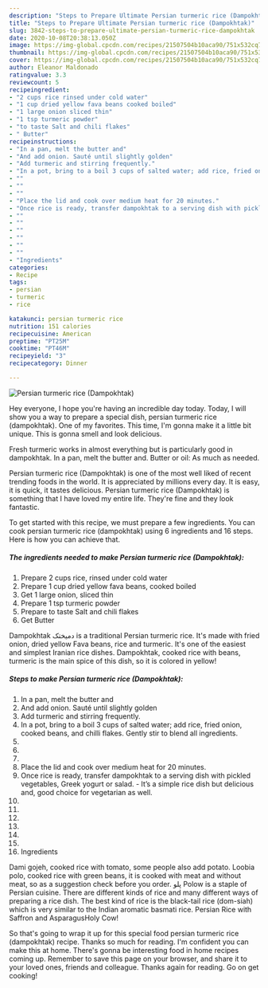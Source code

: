 ```yaml
---
description: "Steps to Prepare Ultimate Persian turmeric rice (Dampokhtak)"
title: "Steps to Prepare Ultimate Persian turmeric rice (Dampokhtak)"
slug: 3842-steps-to-prepare-ultimate-persian-turmeric-rice-dampokhtak
date: 2020-10-08T20:38:13.050Z
image: https://img-global.cpcdn.com/recipes/21507504b10aca90/751x532cq70/persian-turmeric-rice-dampokhtak-recipe-main-photo.jpg
thumbnail: https://img-global.cpcdn.com/recipes/21507504b10aca90/751x532cq70/persian-turmeric-rice-dampokhtak-recipe-main-photo.jpg
cover: https://img-global.cpcdn.com/recipes/21507504b10aca90/751x532cq70/persian-turmeric-rice-dampokhtak-recipe-main-photo.jpg
author: Eleanor Maldonado
ratingvalue: 3.3
reviewcount: 5
recipeingredient:
- "2 cups rice rinsed under cold water"
- "1 cup dried yellow fava beans cooked boiled"
- "1 large onion sliced thin"
- "1 tsp turmeric powder"
- "to taste Salt and chili flakes"
- " Butter"
recipeinstructions:
- "In a pan, melt the butter and"
- "And add onion. Sauté until slightly golden"
- "Add turmeric and stirring frequently."
- "In a pot, bring to a boil 3 cups of salted water; add rice, fried onion, cooked beans, and chilli flakes. Gently stir to blend all ingredients."
- ""
- ""
- ""
- "Place the lid and cook over medium heat for 20 minutes."
- "Once rice is ready, transfer dampokhtak to a serving dish with pickled vegetables, Greek yogurt or salad. It’s a simple rice dish but delicious and, good choice for vegetarian as well."
- ""
- ""
- ""
- ""
- ""
- ""
- "Ingredients"
categories:
- Recipe
tags:
- persian
- turmeric
- rice

katakunci: persian turmeric rice 
nutrition: 151 calories
recipecuisine: American
preptime: "PT25M"
cooktime: "PT46M"
recipeyield: "3"
recipecategory: Dinner

---
```



![Persian turmeric rice (Dampokhtak)](https://img-global.cpcdn.com/recipes/21507504b10aca90/751x532cq70/persian-turmeric-rice-dampokhtak-recipe-main-photo.jpg)

Hey everyone, I hope you're having an incredible day today. Today, I will show you a way to prepare a special dish, persian turmeric rice (dampokhtak). One of my favorites. This time, I'm gonna make it a little bit unique. This is gonna smell and look delicious.

Fresh turmeric works in almost everything but is particularly good in dampokhtak. In a pan, melt the butter and. Butter or oil: As much as needed.

Persian turmeric rice (Dampokhtak) is one of the most well liked of recent trending foods in the world. It is appreciated by millions every day. It is easy, it is quick, it tastes delicious. Persian turmeric rice (Dampokhtak) is something that I have loved my entire life. They're fine and they look fantastic.


To get started with this recipe, we must prepare a few ingredients. You can cook persian turmeric rice (dampokhtak) using 6 ingredients and 16 steps. Here is how you can achieve that.

<!--inarticleads1-->

##### The ingredients needed to make Persian turmeric rice (Dampokhtak):

1. Prepare 2 cups rice, rinsed under cold water
1. Prepare 1 cup dried yellow fava beans, cooked boiled
1. Get 1 large onion, sliced thin
1. Prepare 1 tsp turmeric powder
1. Prepare to taste Salt and chili flakes
1. Get  Butter


Dampokhtak دمیختک is a traditional Persian turmeric rice. It&#39;s made with fried onion, dried yellow Fava beans, rice and turmeric. It&#39;s one of the easiest and simplest Iranian rice dishes. Dampokhtak, cooked rice with beans, turmeric is the main spice of this dish, so it is colored in yellow! 

<!--inarticleads2-->

##### Steps to make Persian turmeric rice (Dampokhtak):

1. In a pan, melt the butter and
1. And add onion. Sauté until slightly golden
1. Add turmeric and stirring frequently.
1. In a pot, bring to a boil 3 cups of salted water; add rice, fried onion, cooked beans, and chilli flakes. Gently stir to blend all ingredients.
1. 
1. 
1. 
1. Place the lid and cook over medium heat for 20 minutes.
1. Once rice is ready, transfer dampokhtak to a serving dish with pickled vegetables, Greek yogurt or salad. - It’s a simple rice dish but delicious and, good choice for vegetarian as well.
1. 
1. 
1. 
1. 
1. 
1. 
1. Ingredients


Dami gojeh, cooked rice with tomato, some people also add potato. Loobia polo, cooked rice with green beans, it is cooked with meat and without meat, so as a suggestion check before you order. پلو Polow is a staple of Persian cuisine. There are different kinds of rice and many different ways of preparing a rice dish. The best kind of rice is the black-tail rice (dom-siah) which is very similar to the Indian aromatic basmati rice. Persian Rice with Saffron and AsparagusHoly Cow! 

So that's going to wrap it up for this special food persian turmeric rice (dampokhtak) recipe. Thanks so much for reading. I'm confident you can make this at home. There's gonna be interesting food in home recipes coming up. Remember to save this page on your browser, and share it to your loved ones, friends and colleague. Thanks again for reading. Go on get cooking!
